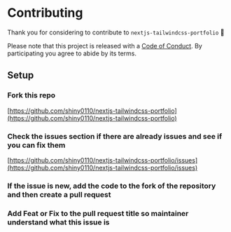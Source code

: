 # Contributing

Thank you for considering to contribute to `nextjs-tailwindcss-portfolio` 💖

Please note that this project is released with a [Code of Conduct](https://github.com/shiny0110/nextjs-tailwindcss-portfolio/blob/main/CODE_OF_CONDUCT.md). By participating you agree to abide by its terms.

## Setup

### Fork this repo

[https://github.com/shiny0110/nextjs-tailwindcss-portfolio](https://github.com/shiny0110/nextjs-tailwindcss-portfolio)

### Check the issues section if there are already issues and see if you can fix them


[https://github.com/shiny0110/nextjs-tailwindcss-portfolio/issues](https://github.com/shiny0110/nextjs-tailwindcss-portfolio/issues)

### If the issue is new, add the code to the fork of the repository and then create a pull request

### Add Feat or Fix to the pull request title so maintainer understand what this issue is
